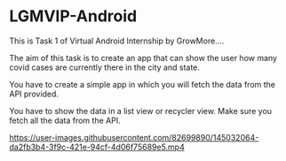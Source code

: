 # LGMVIP-Android
This is Task 1 of Virtual Android Internship by GrowMore....

The aim of this task is to create an app that can show the user how many covid cases are currently there in the city and state.

You have to create a simple app in which you will fetch the data from the API provided.

You have to show the data in a list view or recycler view. Make sure you fetch all the data from the API.


https://user-images.githubusercontent.com/82699890/145032064-da2fb3b4-3f9c-421e-94cf-4d06f75689e5.mp4

